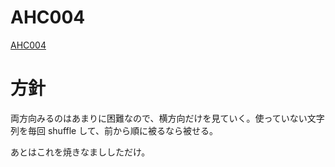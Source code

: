 # AHC004
[AHC004](https://atcoder.jp/contests/ahc004)

# 方針

両方向みるのはあまりに困難なので、横方向だけを見ていく。使っていない文字列を毎回 shuffle して、前から順に被るなら被せる。

あとはこれを焼きなまししただけ。